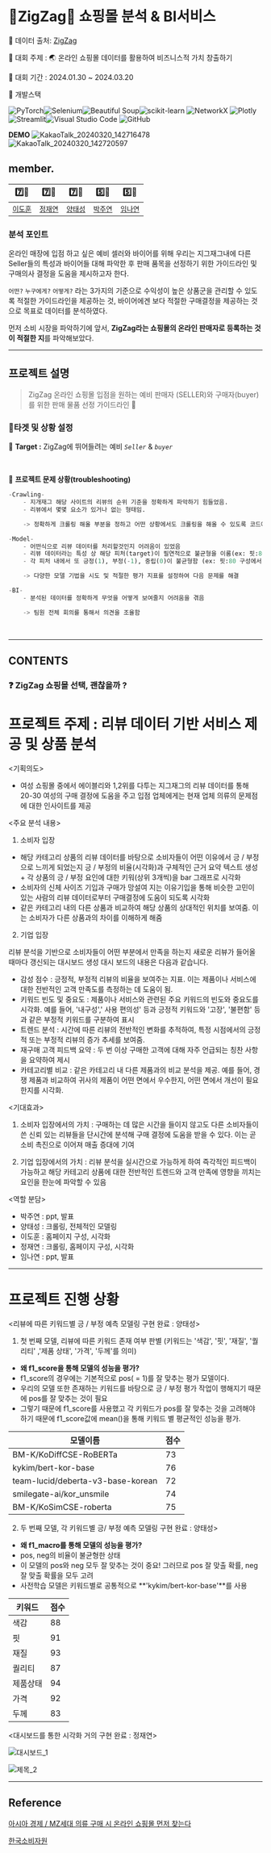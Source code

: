 # 🌸ZigZag🌸 쇼핑몰 분석 & BI서비스

📌 데이터 출처: [ZigZag](https://zigzag.kr/)

📌 대회 주제 : 🌏 온라인 쇼핑몰 데이터를 활용하여 비즈니스적 가치 창출하기

📌 대회 기간 : 2024.01.30 ~ 2024.03.20

📌 개발스택

![PyTorch](https://img.shields.io/badge/PyTorch-EE4C2C?style=for-the-badge&logo=pytorch&logoColor=white)![Selenium](https://img.shields.io/badge/Selenium-43B02A?style=for-the-badge&logo=Selenium&logoColor=white)![Beautiful Soup](https://img.shields.io/badge/Beautiful%20Soup-092E20?style=for-the-badge&logo=Beautiful%20Soup&logoColor=white)![scikit-learn](https://img.shields.io/badge/scikit--learn-F7931E?style=for-the-badge&logo=scikit-learn&logoColor=white)
![NetworkX](https://img.shields.io/badge/NetworkX-0078D4?style=for-the-badge&logo=networkx&logoColor=white)
![Plotly](https://img.shields.io/badge/Plotly-239120?style=for-the-badge&logo=plotly&logoColor=white)
![Streamlit](https://img.shields.io/badge/Streamlit-FF4B4B?style=for-the-badge&logo=streamlit&logoColor=white)![Visual Studio Code](https://img.shields.io/badge/Visual%20Studio%20Code-007ACC?style=for-the-badge&logo=visual-studio-code&logoColor=white)
![GitHub](https://img.shields.io/badge/GitHub-181717?style=for-the-badge&logo=github&logoColor=white)

**DEMO**
![KakaoTalk_20240320_142716478](https://github.com/jyjnote/Zigzag-/assets/144209498/43720c67-dc7d-42e2-8c18-e9cdb7ab74ba)
![KakaoTalk_20240320_142720597](https://github.com/jyjnote/Zigzag-/assets/144209498/8ef058e9-dccf-488d-814e-cb2a1e6a2b83)


## member.

| 7️⃣👨 | 7️⃣👨 | 7️⃣👨 | 5️⃣👩 | 5️⃣👩 |
| :---: | :---: | :---: | :---: | :---: |
| [`이도훈`](https://github.com/LEEDOHOON427) | [`정재연`](https://github.com/jyjnote) | [`양태성`](https://github.com/TaeseongYang) | [`박주연`](https://github.com/Parkkjuyeon) | [`임나연`](https://github.com/limnayean) |

### **분석 포인트**

온라인 매장에 입점 하고 싶은 예비 셀러와 바이어를 위해 우리는 지그재그내에 다른 Seller들의 특성과 바이어들 대해 파악한 후 판매 품목을 선정하기 위한 가이드라인 및 구매의사 결정을 도움을 제시하고자 한다. 

`어떤?` `누구에게?` `어떻게?` 라는 3가지의 기준으로 수익성이 높은 상품군을 관리할 수 있도록 적절한 가이드라인을 제공하는 것, 바이어에겐 보다 적절한 구매결정을 제공하는 것으로 목표로 데이터를 분석하였다. 

먼저 소비 시장을 파악하기에 앞서, **ZigZag라는 쇼핑몰의 온라인 판매자로 등록하는 것이 적절한 지**를 파악해보았다.  

---
## 프로젝트 설명 

> ZigZag 온라인 쇼핑몰 입점을 원하는 예비 판매자 (SELLER)와 구매자(buyer) 를 위한 판매 물품 선정 가이드라인 👊

### 🤔타겟 및 상황 설정

📌 **Target :** ZigZag에 뛰어들려는 예비 *`Seller`* & *`buyer`*

<br/>

📝 **프로젝트 문제 상황(troubleshooting)**

```python
-Crawling-
    - 지개재그 해당 사이트의 리뷰의 순위 기준을 정확하게 파악하기 힘들었음.
    - 리뷰에서 몇몇 요소가 있거나 없는 형태임.

    -> 정확하게 크롤링 해올 부분을 정하고 어떤 상황에서도 크롤링을 해올 수 있도록 코드에 분기를 추가해서 해결

-Model-
    - 어떤식으로 리뷰 데이터를 처리할것인지 어려움이 있었음
    - 리뷰 데이터라는 특성 상 해당 피처(target)이 필연적으로 불균형을 이룸(ex: 핏:80% 퀄리티:5% 가격:5%)
    - 각 피처 내에서 또 긍정(1), 부정(-1), 중립(0)이 불균형함 (ex: 핏:80 구성에서 1:70% -1:25% 0:5%)

    -> 다양한 모델 기법을 시도 및 적절한 평가 지표를 설정하여 다음 문제를 해결

-BI-
    - 분석된 데이터를 정확하게 무엇을 어떻게 보여줄지 어려움을 겪음

    -> 팀원 전체 회의를 통해서 의견을 조율함
```


<br/>

---
## CONTENTS
### **❓ ZigZag 쇼핑몰 선택, 괜찮을까 ?**

# 프로젝트 주제 : 리뷰 데이터 기반 서비스 제공 및 상품 분석 

<기획의도>
- 여성 쇼핑몰 중에서 에이블리와 1,2위를 다투는 지그재그의 리뷰 데이터를 통해 20-30 여성의 구매 결정에 도움을 주고 입점 업체에게는 현재 업체 의류의 문제점에 대한 인사이트를 제공

<주요 분석 내용>

1) 소비자 입장

- 해당 카테고리 상품의 리뷰 데이터를 바탕으로 소비자들이 어떤 이유에서 긍 / 부정으로 느끼게 되었는지 긍 / 부정의 비율(시각화)과 구체적인 근거 요약 텍스트 생성 + 각 상품의 긍 / 부정 요인에 대한 키워(상위 3개씩)을 bar 그래프로 시각화 
- 소비자의 신체 사이즈 기입과 구매가 망설여 지는 이유기입을 통해 비슷한 고민이 있는 사람의 리뷰 데이터로부터 구매결정에 도움이 되도록 시각화
- 같은 카테고리 내의 다른 상품과 비교하여 해당 상품의 상대적인 위치를 보여줌. 이는 소비자가 다른 상품과의 차이를 이해하게 해줌

2) 기업 입장

리뷰 분석을 기반으로 소비자들이 어떤 부분에서 만족을 하는지 새로운 리뷰가 들어올 때마다 갱신되는 대시보드 생성 대시 보드의 내용은 다음과 같습니다. 

- 감성 점수 : 긍정적, 부정적 리뷰의 비율을 보여주는 지표. 이는 제품이나 서비스에 대한 전반적인 고객 만족도를 측정하는 데 도움이 됨. 
- 키워드 빈도 및 중요도 : 제품이나 서비스와 관련된 주요 키워드의 빈도와 중요도를 시각화. 예를 들어, '내구성',' 사용 편의성' 등과 긍정적 키워드와 '고장', '불편함' 등과 같은 부정적 키워드를 구분하여 표시 
- 트렌드 분석 : 시간에 따른 리뷰의 전반적인 변화를 추적하여, 특정 시점에서의 긍정적 또는 부정적 리뷰의 증가 추세를 보여줌. 
- 재구매 고객 피드백 요약 : 두 번 이상 구매한 고객에 대해 자주 언급되는 칭찬 사항을 요약하여 제시 
- 카테고리별 비교 : 같은 카테고리 내 다른 제품과의 비교 분석을 제공. 예를 들어, 경쟁 제품과 비교하여 귀사의 제품이 어떤 면에서 우수한지, 어떤 면에서 개선이 필요한지를 시각화.

<기대효과>

1) 소비자 입장에서의 가치 : 구매하는 데 많은 시간을 들이지 않고도 다른 소비자들이 쓴 신뢰 있는 리뷰들을 단시간에 분석해 구매 결정에 도움을 받을 수 있다. 이는 곧 소비 촉진으로 이어져 매출 증대에 기여
 
2) 기업 입장에서의 가치 : 리뷰 분석을 실시간으로 가능하게 하여 즉각적인 피드백이 가능하고 해당 카테고리 상품에 대한 전반적인 트렌드와 고객 만족에 영향을 끼치는 요인을 한눈에 파악할 수 있음

<역할 분담>

- 박주연 : ppt, 발표
- 양태성 : 크롤링, 전체적인 모델링 
- 이도훈 : 홈페이지 구성, 시각화
- 정재연 : 크롤링, 홈페이지 구성, 시각화
- 임나연 : ppt, 발표

---
# 프로젝트 진행 상황 

<리뷰에 따른 키워드별 긍 / 부정 예측 모델링 구현 완료 : 양태성>

1. 첫 번째 모델, 리뷰에 따른 키워드 존재 여부 판별 (키워드는 '색감', '핏', '재질', '퀄리티' ,'제품 상태', '가격', '두께'를 의미)
- **왜 f1_score을 통해 모델의 성능을 평가?**
 - f1_score의 경우에는 기본적으로 pos( = 1)를 잘 맞추는 평가 모델이다. 
 - 우리의 모델 또한 존재하는 키워드를 바탕으로 긍 / 부정 평가 작업이 행해지기 때문에 pos를 잘 맞추는 것이 필요
 - 그렇기 때문에 f1_score를 사용했고 각 키워드가 pos를 잘 맞추는 것을 고려해야 하기 때문에 f1_score값에 mean()을 통해 키워드 별 평균적인 성능을 평가. 

|모델이름|점수|
|------|---|
|BM-K/KoDiffCSE-RoBERTa|73|
|kykim/bert-kor-base|76|
|team-lucid/deberta-v3-base-korean|72|
|smilegate-ai/kor_unsmile|74|
|BM-K/KoSimCSE-roberta|75|

2. 두 번째 모델, 각 키워드별 긍/ 부정 예측 모델링 구현 완료 : 양태성>
 - **왜 f1_macro를 통해 모델의 성능을 평가?**
 - pos, neg의 비율이 불균형한 상태
 - 이 모델의 pos와 neg 모두 잘 맞추는 것이 중요! 그러므로 pos 잘 맞출 확률, neg 잘 맞출 확률을 모두 고려
 - 사전학습 모델은 키워드별로 공통적으로 **'kykim/bert-kor-base'**를 사용

|키워드|점수|
|------|---|
|색감|88|
|핏|91|
|재질|93|
|퀄리티|87|
|제품상태|94|
|가격|92|
|두께|83|

<대시보드를 통한 시각화 거의 구현 완료 : 정재연>

![대시보드_1](https://github.com/TaeseongYang/Zigzag_project/assets/156265617/21ecabef-446a-40c7-99a3-c56921d46d36)

![제목_2](https://github.com/TaeseongYang/Zigzag_project/assets/156265617/9f2b82dc-7bc9-4862-a6da-5607a2786078)



---

## Reference 

 [아시아 경제 / MZ세대 의류 구매 시 온라인 쇼핑몰 먼저 찾는다](https://www.asiae.co.kr/article/2023052316024487091)
 
 [한국소비자원](https://www.kca.go.kr/home/main.do)
